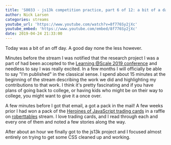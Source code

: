 ```yaml
---
title: 'S0033 - js13k competition practice, part 6 of 12: a bit of a day off'
author: Nick Larsen
categories: streams
youtube_url: 'https://www.youtube.com/watch?v=8f776Sy2jXc'
youtube_embed: 'https://www.youtube.com/embed/8f776Sy2jXc'
date: 2019-04-24 21:33:00
---
```


Today was a bit of an off day.  A good day none the less however.

Minutes before the stream I was notified that the research project I was a part of had been accepted to the [Learning @Scale 2019 conference](https://learningatscale.acm.org/las2019/) and needless to say I was really excited.  In a few months I will officially be able to say "I'm published" in the classical sense.  I spend about 15 minutes at the beginning of the stream describing the work we did and highlighting my contributions to that work.  I think it's pretty fascinating and if you have plans of going back to college, or having kids who might be on their way to college, you might want to give it a once over.

A few minutes before I got that email, a got a pack in the mail!  A few weeks prior I had won a pack of the [Heroines of JavaScript trading cards](https://www.etsy.com/listing/688771117/heroines-of-javascript-trading-cards) in a raffle on [roberttables](https://www.twitch.tv/roberttables) stream.  I love trading cards, and I read through each and every one of them and noted a few stories along the way.

After about an hour we finally got to the js13k project and I focused almost entirely on trying to get some CSS cleaned up and working.